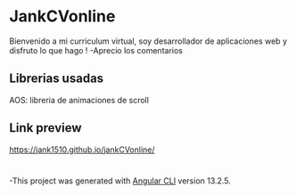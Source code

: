 # JankCVonline
Bienvenido a mi curriculum virtual, soy desarrollador de aplicaciones web y disfruto lo que hago !
-Aprecio los comentarios 

## Librerias usadas
AOS: libreria de animaciones de scroll

## Link preview
https://jank1510.github.io/jankCVonline/

#
-This project was generated with [Angular CLI](https://github.com/angular/angular-cli) version 13.2.5.

